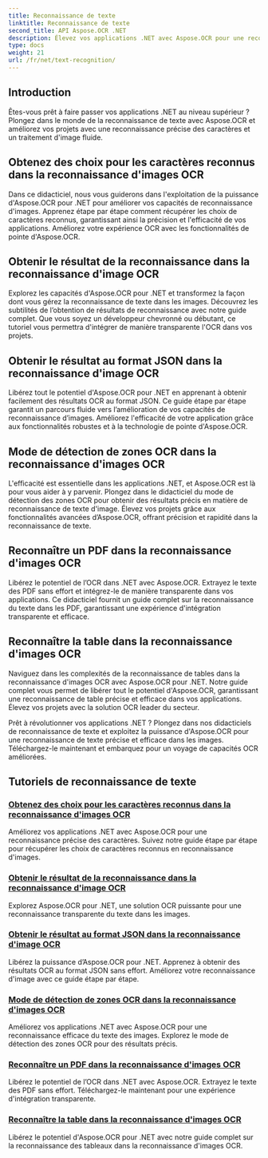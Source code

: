 ```yaml
---
title: Reconnaissance de texte
linktitle: Reconnaissance de texte
second_title: API Aspose.OCR .NET
description: Élevez vos applications .NET avec Aspose.OCR pour une reconnaissance précise des caractères. Découvrez des tutoriels pour obtenir des choix, des résultats et des formats JSON en reconnaissance d'images OCR.
type: docs
weight: 21
url: /fr/net/text-recognition/
---
```

## Introduction

Êtes-vous prêt à faire passer vos applications .NET au niveau supérieur ? Plongez dans le monde de la reconnaissance de texte avec Aspose.OCR et améliorez vos projets avec une reconnaissance précise des caractères et un traitement d'image fluide.

## Obtenez des choix pour les caractères reconnus dans la reconnaissance d'images OCR

Dans ce didacticiel, nous vous guiderons dans l'exploitation de la puissance d'Aspose.OCR pour .NET pour améliorer vos capacités de reconnaissance d'images. Apprenez étape par étape comment récupérer les choix de caractères reconnus, garantissant ainsi la précision et l'efficacité de vos applications. Améliorez votre expérience OCR avec les fonctionnalités de pointe d'Aspose.OCR.

## Obtenir le résultat de la reconnaissance dans la reconnaissance d'image OCR

Explorez les capacités d'Aspose.OCR pour .NET et transformez la façon dont vous gérez la reconnaissance de texte dans les images. Découvrez les subtilités de l’obtention de résultats de reconnaissance avec notre guide complet. Que vous soyez un développeur chevronné ou débutant, ce tutoriel vous permettra d'intégrer de manière transparente l'OCR dans vos projets.

## Obtenir le résultat au format JSON dans la reconnaissance d'image OCR

Libérez tout le potentiel d'Aspose.OCR pour .NET en apprenant à obtenir facilement des résultats OCR au format JSON. Ce guide étape par étape garantit un parcours fluide vers l’amélioration de vos capacités de reconnaissance d’images. Améliorez l'efficacité de votre application grâce aux fonctionnalités robustes et à la technologie de pointe d'Aspose.OCR.

## Mode de détection de zones OCR dans la reconnaissance d'images OCR

L'efficacité est essentielle dans les applications .NET, et Aspose.OCR est là pour vous aider à y parvenir. Plongez dans le didacticiel du mode de détection des zones OCR pour obtenir des résultats précis en matière de reconnaissance de texte d'image. Élevez vos projets grâce aux fonctionnalités avancées d’Aspose.OCR, offrant précision et rapidité dans la reconnaissance de texte.

## Reconnaître un PDF dans la reconnaissance d'images OCR

Libérez le potentiel de l’OCR dans .NET avec Aspose.OCR. Extrayez le texte des PDF sans effort et intégrez-le de manière transparente dans vos applications. Ce didacticiel fournit un guide complet sur la reconnaissance du texte dans les PDF, garantissant une expérience d'intégration transparente et efficace.

## Reconnaître la table dans la reconnaissance d'images OCR

Naviguez dans les complexités de la reconnaissance de tables dans la reconnaissance d'images OCR avec Aspose.OCR pour .NET. Notre guide complet vous permet de libérer tout le potentiel d'Aspose.OCR, garantissant une reconnaissance de table précise et efficace dans vos applications. Élevez vos projets avec la solution OCR leader du secteur.

Prêt à révolutionner vos applications .NET ? Plongez dans nos didacticiels de reconnaissance de texte et exploitez la puissance d'Aspose.OCR pour une reconnaissance de texte précise et efficace dans les images. Téléchargez-le maintenant et embarquez pour un voyage de capacités OCR améliorées.
## Tutoriels de reconnaissance de texte
### [Obtenez des choix pour les caractères reconnus dans la reconnaissance d'images OCR](./get-choices-for-recognized-characters/)
Améliorez vos applications .NET avec Aspose.OCR pour une reconnaissance précise des caractères. Suivez notre guide étape par étape pour récupérer les choix de caractères reconnus en reconnaissance d'images.
### [Obtenir le résultat de la reconnaissance dans la reconnaissance d'image OCR](./get-recognition-result/)
Explorez Aspose.OCR pour .NET, une solution OCR puissante pour une reconnaissance transparente du texte dans les images.
### [Obtenir le résultat au format JSON dans la reconnaissance d'image OCR](./get-result-as-json/)
Libérez la puissance d’Aspose.OCR pour .NET. Apprenez à obtenir des résultats OCR au format JSON sans effort. Améliorez votre reconnaissance d'image avec ce guide étape par étape.
### [Mode de détection de zones OCR dans la reconnaissance d'images OCR](./ocr-detect-areas-mode/)
Améliorez vos applications .NET avec Aspose.OCR pour une reconnaissance efficace du texte des images. Explorez le mode de détection des zones OCR pour des résultats précis.
### [Reconnaître un PDF dans la reconnaissance d'images OCR](./recognize-pdf/)
Libérez le potentiel de l’OCR dans .NET avec Aspose.OCR. Extrayez le texte des PDF sans effort. Téléchargez-le maintenant pour une expérience d'intégration transparente.
### [Reconnaître la table dans la reconnaissance d'images OCR](./recognize-table/)
Libérez le potentiel d'Aspose.OCR pour .NET avec notre guide complet sur la reconnaissance des tableaux dans la reconnaissance d'images OCR.